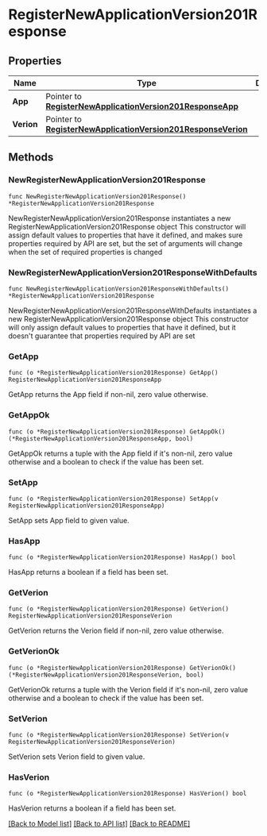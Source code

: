 # RegisterNewApplicationVersion201Response

## Properties

Name | Type | Description | Notes
------------ | ------------- | ------------- | -------------
**App** | Pointer to [**RegisterNewApplicationVersion201ResponseApp**](RegisterNewApplicationVersion201ResponseApp.md) |  | [optional] 
**Verion** | Pointer to [**RegisterNewApplicationVersion201ResponseVerion**](RegisterNewApplicationVersion201ResponseVerion.md) |  | [optional] 

## Methods

### NewRegisterNewApplicationVersion201Response

`func NewRegisterNewApplicationVersion201Response() *RegisterNewApplicationVersion201Response`

NewRegisterNewApplicationVersion201Response instantiates a new RegisterNewApplicationVersion201Response object
This constructor will assign default values to properties that have it defined,
and makes sure properties required by API are set, but the set of arguments
will change when the set of required properties is changed

### NewRegisterNewApplicationVersion201ResponseWithDefaults

`func NewRegisterNewApplicationVersion201ResponseWithDefaults() *RegisterNewApplicationVersion201Response`

NewRegisterNewApplicationVersion201ResponseWithDefaults instantiates a new RegisterNewApplicationVersion201Response object
This constructor will only assign default values to properties that have it defined,
but it doesn't guarantee that properties required by API are set

### GetApp

`func (o *RegisterNewApplicationVersion201Response) GetApp() RegisterNewApplicationVersion201ResponseApp`

GetApp returns the App field if non-nil, zero value otherwise.

### GetAppOk

`func (o *RegisterNewApplicationVersion201Response) GetAppOk() (*RegisterNewApplicationVersion201ResponseApp, bool)`

GetAppOk returns a tuple with the App field if it's non-nil, zero value otherwise
and a boolean to check if the value has been set.

### SetApp

`func (o *RegisterNewApplicationVersion201Response) SetApp(v RegisterNewApplicationVersion201ResponseApp)`

SetApp sets App field to given value.

### HasApp

`func (o *RegisterNewApplicationVersion201Response) HasApp() bool`

HasApp returns a boolean if a field has been set.

### GetVerion

`func (o *RegisterNewApplicationVersion201Response) GetVerion() RegisterNewApplicationVersion201ResponseVerion`

GetVerion returns the Verion field if non-nil, zero value otherwise.

### GetVerionOk

`func (o *RegisterNewApplicationVersion201Response) GetVerionOk() (*RegisterNewApplicationVersion201ResponseVerion, bool)`

GetVerionOk returns a tuple with the Verion field if it's non-nil, zero value otherwise
and a boolean to check if the value has been set.

### SetVerion

`func (o *RegisterNewApplicationVersion201Response) SetVerion(v RegisterNewApplicationVersion201ResponseVerion)`

SetVerion sets Verion field to given value.

### HasVerion

`func (o *RegisterNewApplicationVersion201Response) HasVerion() bool`

HasVerion returns a boolean if a field has been set.


[[Back to Model list]](../README.md#documentation-for-models) [[Back to API list]](../README.md#documentation-for-api-endpoints) [[Back to README]](../README.md)


